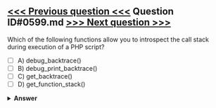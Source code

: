 [<<< Previous question <<<](0598.md)   Question ID#0599.md   [>>> Next question >>>](0600.md)
---

Which of the following functions allow you to introspect the call stack during execution of a PHP script?




- [ ] A) debug_backtrace()
- [ ] B) debug_print_backtrace()
- [ ] C) get_backtrace()
- [ ] D) get_function_stack()

<details><summary><b>Answer</b></summary>
<p>
  Answer: <strong>A, B</strong>
</p>
</details>

